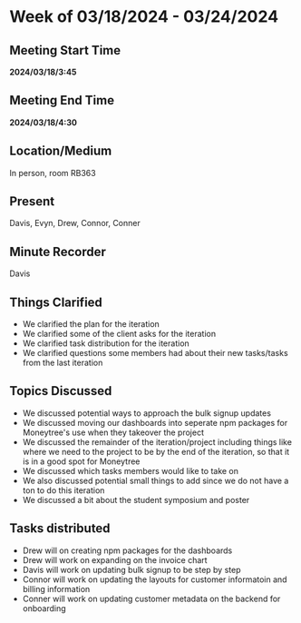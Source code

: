 # Week of 03/18/2024 - 03/24/2024

## Meeting Start Time

**2024/03/18/3:45**

## Meeting End Time

**2024/03/18/4:30**

## Location/Medium

In person, room RB363

## Present

Davis, Evyn, Drew, Connor, Conner

## Minute Recorder

Davis

## Things Clarified
- We clarified the plan for the iteration
- We clarified some of the client asks for the iteration
- We clarified task distribution for the iteration
- We clarified questions some members had about their new tasks/tasks from the last iteration

## Topics Discussed
- We discussed potential ways to approach the bulk signup updates
- We discussed moving our dashboards into seperate npm packages for Moneytree's use when they takeover the project
- We discussed the remainder of the iteration/project including things like where we need to the project to be by the end of the iteration, so that it is in a good spot for Moneytree
- We discussed which tasks members would like to take on
- We also discussed potential small things to add since we do not have a ton to do this iteration
- We discussed a bit about the student symposium and poster

## Tasks distributed
- Drew will on creating npm packages for the dashboards
- Drew will work on expanding on the invoice chart
- Davis will work on updating bulk signup to be step by step
- Connor will work on updating the layouts for customer informatoin and billing information
- Conner will work on updating customer metadata on the backend for onboarding
